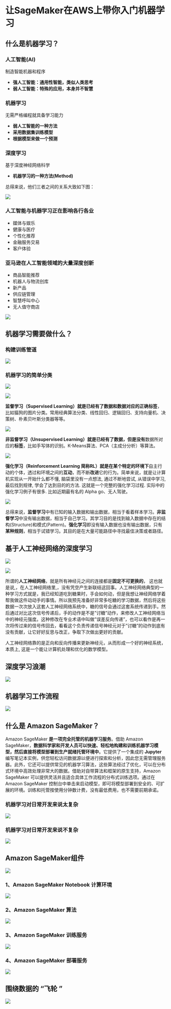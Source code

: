 # 让SageMaker在AWS上带你入门机器学习

## 什么是机器学习？

### **人工智能(AI)**

制造智能机器和程序

- **强人工智能：通用性智能，类似人类思考**
- **弱人工智能：特殊的应用，本身并不智慧**

### **机器学习**

无需严格编程就具备学习能力

- **弱人工智能的一种方法**
- **采用数据集训练模型**
- **根据模型来做一个预测**

### **深度学习**

基于深度神经网络科学

- **机器学习的一种方法(Method)**

总得来说，他们三者之间的关系大致如下图：

![](https://github.com/wuhanhao/Blogs/raw/master/Pictures/AWS/%E4%BA%BA%E5%B7%A5%E6%99%BA%E8%83%BD.png?raw=true)

### 人工智能与机器学习正在影响各行各业

- 媒体与娱乐
- 健康与医疗
- 个性化推荐
- 金融服务交易
- 客户体验

### **亚马逊在人工智能领域的大量深度创新**

- 商品智能推荐
- 机器人与物流创库
- 新产品
- 供应链管理
- 智慧呼叫中心
- 无人值守商店

![](https://github.com/wuhanhao/Blogs/raw/master/Pictures/AWS/%E4%BA%BA%E5%B7%A5%E6%99%BA%E8%83%BD%E5%92%8C%E6%9C%BA%E5%99%A8%E5%AD%A6%E4%B9%A0.png?raw=true)
## 机器学习需要做什么？

### **构建训练管道**

![](https://github.com/wuhanhao/Blogs/raw/master/Pictures/AWS/%E6%9E%84%E5%BB%BA%E8%AE%AD%E7%BB%83%E7%AE%A1%E9%81%93.png?raw=true)

### **机器学习的简单分类**

![](https://github.com/wuhanhao/Blogs/raw/master/Pictures/AWS/机器学习的简单分类2.png?raw=true)

![](https://github.com/wuhanhao/Blogs/raw/master/Pictures/AWS/机器学习的简单分类.png?raw=true)

**监督学习（Supervised Learning）**就是已经有了数据和数据对应的正确**标签**，比如猫狗的图片分类。常用经典算法分类、线性回归、逻辑回归、支持向量机、决策树、朴素贝叶斯分类器等等。

![](https://github.com/wuhanhao/Blogs/raw/master/Pictures/AWS/猫狗图片-监督学习.png?raw=true)

**非监督学习（Unsupervised Learning）**就是已经有了数据，但是**没有**数据所对应的**标签**，比如手写体的识别。K-Means算法、PCA（主成分分析）等算法。

![](https://github.com/wuhanhao/Blogs/raw/master/Pictures/AWS/猫狗图片-非监督学习.png?raw=true)

**强化学习（Reinforcement Learning 简称RL）**就是在某个**特定的环境下**自主行动的个体，透过和环境之间的**互动**，而不断**改进**它的行为。简单来说，就是让计算机实现从一开始什么都不懂, 脑袋里没有一点想法, 通过不断地尝试, 从错误中学习, 最后找到规律, 学会了达到目的的方法. 这就是一个完整的强化学习过程. 实际中的强化学习例子有很多. 比如近期最有名的 Alpha go、无人驾驶。

![](https://github.com/wuhanhao/Blogs/raw/master/Pictures/AWS/强化学习.png?raw=true)

总得来说，**监督学习**中有已知的输入数据和输出数据，相当于看着样本学习。**非监督学习**中没有输出数据，相当于自己学习。其学习目的是找到输入数据中存在的结构(Structure)和模式(Pattern)。**强化学习**即没有输入数据也没有输出数据，只有**某种规则**，相当于试错学习。其目的是在大量可能路径中寻找最佳决策或者路径。

## **基于人工神经网络的深度学习**

![](https://github.com/wuhanhao/Blogs/raw/master/Pictures/AWS/人工神经网络.png?raw=true)

![](https://github.com/wuhanhao/Blogs/raw/master/Pictures/AWS/输入层-隐含层-输出层.png?raw=true)

所谓的**人工神经网络**，就是所有神经元之间的连接都是**固定不可更换的**， 这也就是说,，在人工神经网络里,，没有凭空产生新联结这回事。人工神经网络典型的一种学习方式就是，我已经知道吃到糖果时，手会如何动，但是我想让神经网络学着帮我做这件动动手的事情。所以我预先准备好非常多吃糖的学习数据，然后将这些数据一次次放入这套人工神经网络系统中，糖的信号会通过这套系统传递到手。然后通过对比这次信号传递后，手的动作是不是”讨糖”动作，来修改人工神经网络当中的神经元强度。这种修改在专业术语中叫做”误差反向传递”，也可以看作是再一次将传过来的信号传回去，看看这个负责传递信号神经元对于”讨糖”的动作到底有没有贡献，让它好好反思与改正，争取下次做出更好的贡献。

人工神经网络靠的是正向和反向传播来更新神经元，从而形成一个好的神经系统，本质上, 这是一个能让计算机处理和优化的数学模型。

## 深度学习浪潮

![](https://github.com/wuhanhao/Blogs/raw/master/Pictures/AWS/深度学习浪潮.png?raw=true)

## **机器学习工作流程**

![](https://github.com/wuhanhao/Blogs/raw/master/Pictures/AWS/机器学习工作流程.png?raw=true)

## 什么是 Amazon SageMaker？

Amazon SageMaker **是一项完全托管的机器学习服务**。借助 Amazon SageMaker，**数据科学家和开发人员可以快速、轻松地构建和训练机器学习模型，然后直接将模型部署到生产就绪托管环境中**。它提供了一个集成的 **Jupyter** 编写笔记本实例，供您轻松访问数据源以便进行探索和分析，因此您无需管理服务器。此外，它还可以提供常见的机器学习算法，这些算法经过了优化，可以在分布式环境中高效处理非常大的数据。借助对自带算法和框架的原生支持，Amazon SageMaker 可以提供灵活并且适合具体工作流程的分布式训练选项。通过在 Amazon SageMaker 控制台中单击来启动模型，即可将模型部署到安全的、可扩展的环境。训练和托管按使用分钟数计费，没有最低费用，也不需要前期承诺。

### 机器学习对日常开发来说太复杂	

![](https://github.com/wuhanhao/Blogs/raw/master/Pictures/AWS/机器学习对日常开发来说太复杂.png?raw=true)

### 机器学习对日常开发来说不复杂

![](https://github.com/wuhanhao/Blogs/raw/master/Pictures/AWS/机器学习对日常开发来说不复杂.png?raw=true)

## Amazon SageMaker组件

![](https://github.com/wuhanhao/Blogs/raw/master/Pictures/AWS/Amazon%20SageMaker%E7%BB%84%E4%BB%B6.png?raw=true)

### 1、Amazon SageMaker Notebook 计算环境

![](https://github.com/wuhanhao/Blogs/raw/master/Pictures/AWS/计算环境.png?raw=true)

### 2、Amazon SageMaker 算法

![](https://github.com/wuhanhao/Blogs/raw/master/Pictures/AWS/算法.png?raw=true)

### 3、Amazon SageMaker 训练服务

![](https://github.com/wuhanhao/Blogs/raw/master/Pictures/AWS/训练服务.png?raw=true)

### 4、Amazon SageMaker 部署服务

![](https://github.com/wuhanhao/Blogs/raw/master/Pictures/AWS/部署服务.png?raw=true)

## 围绕数据的 “飞轮 ”

![](https://github.com/wuhanhao/Blogs/raw/master/Pictures/AWS/围绕数据的飞轮.png?raw=true)
